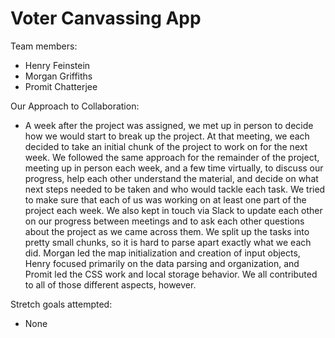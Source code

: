 # Voter Canvassing App

Team members:
* Henry Feinstein 
* Morgan Griffiths
* Promit Chatterjee

Our Approach to Collaboration: 
* A week after the project was assigned, we met up in person to decide how we would start to break up the project. At that meeting, we each decided to take an initial chunk of the project to work on for the next week. We followed the same approach for the remainder of the project, meeting up in person each week, and a few time virtually, to discuss our progress, help each other understand the material, and decide on what next steps needed to be taken and who would tackle each task. We tried to make sure that each of us was working on at least one part of the project each week. We also kept in touch via Slack to update each other on our progress between meetings and to ask each other questions about the project as we came across them. We split up the tasks into pretty small chunks, so it is hard to parse apart exactly what we each did. Morgan led the map initialization and creation of input objects, Henry focused primarily on the data parsing and organization, and Promit led the CSS work and local storage behavior. We all contributed to all of those different aspects, however. 

Stretch goals attempted: 
* None 